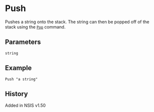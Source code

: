 # Push

Pushes a string onto the stack. The string can then be popped off of the stack using the [`Pop`][1] command.

## Parameters

	string

## Example

	Push "a string"

## History

Added in NSIS v1.50

[1]: Pop.md